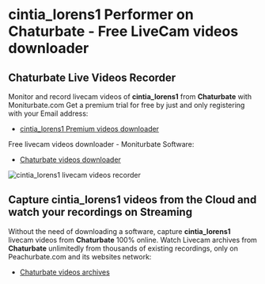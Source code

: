 # cintia_lorens1 Performer on Chaturbate - Free LiveCam videos downloader

## Chaturbate Live Videos Recorder

Monitor and record livecam videos of **cintia_lorens1** from **Chaturbate** with Moniturbate.com
Get a premium trial for free by just and only registering with your Email address:
* [cintia_lorens1 Premium videos downloader](https://moniturbate.com/request-demo-licence-key.html)

Free livecam videos downloader - Moniturbate Software:
* [Chaturbate videos downloader](https://moniturbate.com/moniturbate-download-software.html)

![cintia_lorens1 livecam videos recorder](https://peachurnet.com/templates/moniturbate-software.png)


## Capture cintia_lorens1 videos from the Cloud and watch your recordings on Streaming

Without the need of downloading a software, capture **cintia_lorens1** livecam videos from **Chaturbate** 100% online.
Watch Livecam archives from **Chaturbate** unlimitedly from thousands of existing recordings, only on Peachurbate.com and its websites network:
* [Chaturbate videos archives](https://peachurnet.com/)